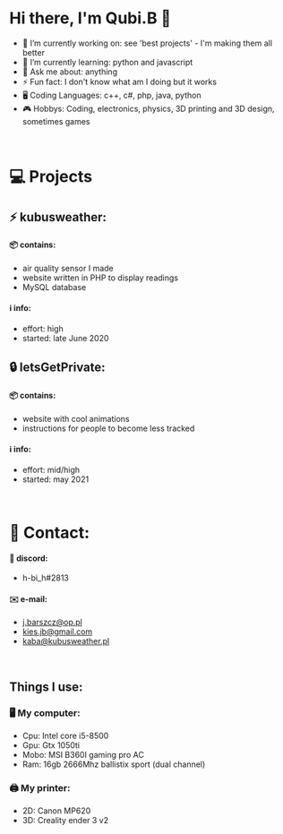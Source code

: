 # Hi there, I'm Qubi.B 👋
  - 🔭 I’m currently working on: see 'best projects' - I'm making them all better
  - 🌱 I’m currently learning: python and javascript
  - 💬 Ask me about: anything
  - ⚡ Fun fact: I don't know what am I doing but it works
  - 🖥️ Coding Languages: c++, c#, php, java, python
  - 🎮 Hobbys: Coding, electronics, physics, 3D printing and 3D design, sometimes games

  <br>
  
# 💻 Projects
  ## ⚡ kubusweather:
  #### 📦 contains: 
  - air quality sensor I made
  - website written in PHP to display readings
  - MySQL database
  #### ℹ️ info:
  - effort: high
  - started: late June 2020
##  
  ## 🔒 letsGetPrivate:
  #### 📦 contains:
  - website with cool animations
  - instructions for people to become less tracked
  #### ℹ️ info:
  - effort: mid/high
  - started: may 2021

<br>

# 📱 Contact:
#### 💬 discord:
- h-bi_h#2813
#### ✉️ e-mail:
- j.barszcz@op.pl
- kies.jb@gmail.com
- kaba@kubusweather.pl

<br>

## Things I use:
### 🖥️ My computer:
- Cpu: Intel core i5-8500
- Gpu: Gtx 1050ti
- Mobo: MSI B360I gaming pro AC
- Ram: 16gb 2666Mhz ballistix sport (dual channel)

### 🖨️ My printer:
- 2D: Canon MP620
- 3D: Creality ender 3 v2

